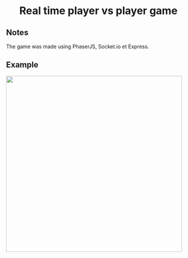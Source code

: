 <h1 align="center">
	Real time player vs player game
</h1>

## Notes
The game was made using PhaserJS, Socket.io et Express.

## Example
<img src="https://github.com/Malagasy/Tengo/blob/master/app/assets/gifs/demo-game.gif?raw=true" width="480">